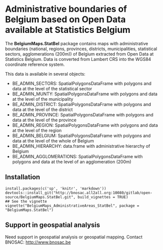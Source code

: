 # Administrative boundaries of Belgium based on Open Data available at Statistics Belgium

The  **BelgiumMaps.StatBel** package contains maps with administrative boundaries (national, regions, provinces, districts, municipalities, statistical sectors, agglomerations (200m)) of Belgium extracted from Open Data at Statistics Belgium. Data is converted from Lambert CRS into the WGS84 coordinate reference system. 

This data is available in several objects:

- BE_ADMIN_SECTORS: SpatialPolygonsDataFrame with polygons and data at the level of the statistical sector
- BE_ADMIN_MUNTY: SpatialPolygonsDataFrame with polygons and data at the level of the municipality
- BE_ADMIN_DISTRICT: SpatialPolygonsDataFrame with polygons and data at the level of the district
- BE_ADMIN_PROVINCE: SpatialPolygonsDataFrame with polygons and data at the level of the province
- BE_ADMIN_REGION: SpatialPolygonsDataFrame with polygons and data at the level of the region
- BE_ADMIN_BELGIUM: SpatialPolygonsDataFrame with polygons and data at the level of the whole of Belgium
- BE_ADMIN_HIERARCHY: data.frame with administrative hierarchy of Belgium
- BE_ADMIN_AGGLOMERATIONS: SpatialPolygonsDataFrame with polygons and data at the level of an agglomeration (200m)

    
## Installation

```
install.packages(c('sp', 'knitr', 'markdown'))
devtools::install_git("http://bnosac.all2all.org:10080/gitlab/open-source/BelgiumMaps.StatBel.git", build_vignettes = TRUE)
## See the vignette
vignette("BelgiumMaps_AdministrativeAreas_StatBel", package = "BelgiumMaps.StatBel")
```

## Support in geospatial analysis

Need support in geospatial analysis or geospatial mapping. 
Contact BNOSAC: http://www.bnosac.be

